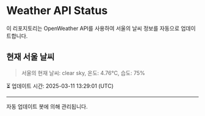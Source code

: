 
# Weather API Status

이 리포지토리는 OpenWeather API를 사용하여 서울의 날씨 정보를 자동으로 업데이트합니다.

## 현재 서울 날씨
> 서울의 현재 날씨: clear sky, 온도: 4.76°C, 습도: 75%

⏳ 업데이트 시간: 2025-03-11 13:29:01 (UTC)

---
자동 업데이트 봇에 의해 관리됩니다.
